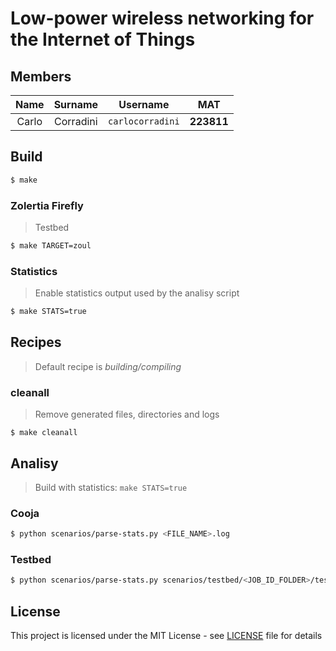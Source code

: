 # Low-power wireless networking for the Internet of Things

## Members

|     Name     |  Surname  |       Username       |    MAT     |
| :----------: | :-------: | :------------------: | :--------: |
|    Carlo     | Corradini |   `carlocorradini`   | **223811** |

## Build

```bash
$ make
```

### Zolertia Firefly

> Testbed

```bash
$ make TARGET=zoul
```

### Statistics

> Enable statistics output used by the analisy script

```bash
$ make STATS=true
```

## Recipes

> Default recipe is *building/compiling*

### cleanall

> Remove generated files, directories and logs

```
$ make cleanall
```

## Analisy

> Build with statistics: ```make STATS=true```

### Cooja

```bash
$ python scenarios/parse-stats.py <FILE_NAME>.log
```

### Testbed

```bash
$ python scenarios/parse-stats.py scenarios/testbed/<JOB_ID_FOLDER>/test.log --testbed
```

## License

This project is licensed under the MIT License - see [LICENSE](LICENSE) file for details
